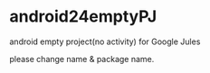 # android24emptyPJ
android empty project(no activity) for Google Jules

please change name & package name. 
